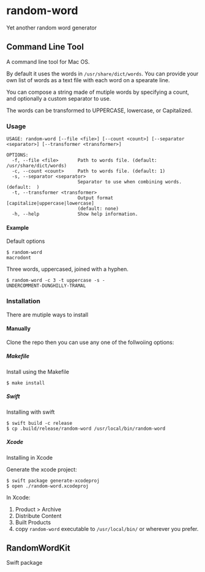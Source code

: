# random-word

Yet another random word generator

## Command Line Tool

A command line tool for Mac OS.

By default it uses the words in `/usr/share/dict/words`.  You can provide your own list of words as a text file with each word on a spearate line.

You can compose a string made of mutiple words by specifying a count, and optionally a custom separator to use.

The words can be transformed to UPPERCASE, lowercase, or Capitalized.

### Usage

```
USAGE: random-word [--file <file>] [--count <count>] [--separator <separator>] [--transformer <transformer>]

OPTIONS:
  -f, --file <file>       Path to words file. (default: /usr/share/dict/words)
  -c, --count <count>     Path to words file. (default: 1)
  -s, --separator <separator>
                          Separator to use when combining words. (default:  )
  -t, --transformer <transformer>
                          Output format [capitalize|uppercase|lowercase]
                          (default: none)
  -h, --help              Show help information.
```

#### Example

Default options

```
$ random-word
macrodont
```
Three words, uppercased, joined with a hyphen.

```
$ random-word -c 3 -t uppercase -s -
UNDERCOMMENT-DUNGHILLY-TRAMAL
```

### Installation

There are mutiple ways to install

#### Manually

Clone the repo then you can use any one of the follwoiing options: 

##### Makefile 

Install using the Makefile 

```
$ make install
```

##### Swift 

Installing with swift 

```
$ swift build -c release
$ cp .build/release/random-word /usr/local/bin/random-word
```

##### Xcode

Installing in Xcode

Generate the xcode project:

```
$ swift package generate-xcodeproj
$ open ./random-word.xcodeproj
```

In Xcode:

1. Product > Archive
1. Distribute Content
1. Built Products
1. copy `random-word` executable to `/usr/local/bin/` or wherever you prefer.


## RandomWordKit

Swift package
